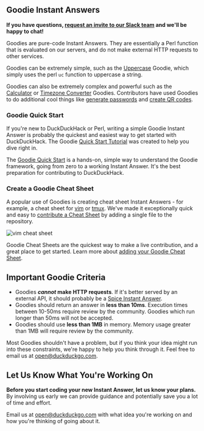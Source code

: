 ## Goodie Instant Answers

**If you have questions, [request an invite to our Slack team](mailto:QuackSlack@duckduckgo.com?subject=AddMe) and we'll be happy to chat!** 

Goodies are pure-code Instant Answers. They are essentially a Perl function that is evaluated on our servers, and do not make external HTTP requests to other services.

Goodies can be extremely simple, such as the [Uppercase](https://duckduckgo.com/?q=uppercase+duckduckgo+instant+answers) Goodie, which simply uses the perl `uc` function to uppercase a string. 

Goodies can also be extremely complex and powerful such as the [Calculator](https://duckduckgo.com/?q=%28879+*+14%29+%2F+12) or [Timezone Converter](https://duckduckgo.com/?q=4pm+EST+to+GMT) Goodies. Contributors have used Goodies to do additional cool things like [generate passwords](https://duckduckgo.com/?q=password+15+strong&ia=answer) and [create QR codes](https://duckduckgo.com/?q=qr+duckduckhack.com&ia=answer).

### Goodie Quick Start

If you're new to DuckDuckHack or Perl, writing a simple Goodie Instant Answer is probably the quickest and easiest way to get started with DuckDuckHack. The Goodie [Quick Start Tutorial](https://duck.co/duckduckhack/goodie_quickstart) was created to help you dive right in.

The [Goodie Quick Start](https://duck.co/duckduckhack/goodie_quickstart) is a hands-on, simple way to understand the Goodie framework, going from zero to a working Instant Answer. It's the best preparation for contributing to DuckDuckHack.

### Create a Goodie Cheat Sheet

A popular use of Goodies is creating cheat sheet Instant Answers - for example, a cheat sheet for [vim](https://duckduckgo.com/?q=vim+cheat+sheet&ia=answer) or [tmux](https://duckduckgo.com/?q=tmux+cheat+sheet&ia=answer). We've made it exceptionally quick and easy to [contribute a Cheat Sheet](https://duck.co/duckduckhack/goodie_cheat_sheets) by adding a single file to the repository. 

![vim cheat sheet](https://images.duckduckgo.com/iu/?u=https%3A%2F%2Fraw.githubusercontent.com%2Fduckduckgo%2Fduckduckgo-documentation%2Fmaster%2Fduckduckhack%2Fassets%2Fvim_cheat_sheet.png&f=1)

Goodie Cheat Sheets are the quickest way to make a live contribution, and a great place to get started. Learn more about [adding your Goodie Cheat Sheet](https://duck.co/duckduckhack/goodie_cheat_sheets).

## Important Goodie Criteria

- Goodies ***cannot* make HTTP requests**. If it's better served by an external API, it should probably be a [Spice Instant Answer](https://duck.co/duckduckhack/spice_overview).
- Goodies should return an answer in **less than 10ms**. Execution times between 10-50ms require review by the community. Goodies which run longer than 50ms will not be accepted.
- Goodies should use **less than 1MB** in memory. Memory usage greater than 1MB will require review by the community.

Most Goodies shouldn't have a problem, but if you think your idea might run into these constraints, we're happy to help you think through it. Feel free to email us at [open@duckduckgo.com](mailto:open@duckduckgo.com).

## Let Us Know What You're Working On

**Before you start coding your new Instant Answer, let us know your plans.** By involving us early we can provide guidance and potentially save you a lot of time and effort. 

Email us at [open@duckduckgo.com](mailto:open@duckduckgo.com) with what idea you're working on and how you're thinking of going about it.
